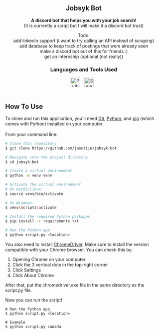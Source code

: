 <div align="center">
  <h2>Jobsyk Bot</h2>
  <p><strong>A discord bot that helps you with your job search!</strong><br>(It is currently a script but I will make it a discord bot trust)</p>
</div>

<div align="center">
<p>
Todo:
<br> add linkedin support (i want to try calling an API instead of scraping)
<br> add database to keep track of postings that were already seen
<br> make a discord bot out of this for friends :)
<br> get an internship (optional (not really))
</p> 
</div>

<div align="center">
<h3>Languages and Tools Used</h3>
<a href="https://www.python.org/" target="blank"><img alt="Python" width="30px" style="padding-right:10px;" src="https://cdn.jsdelivr.net/gh/devicons/devicon/icons/python/python-original.svg" /></a>
<a href="https://www.selenium.dev/" target="blank"><img alt="Selenium" width="30px" style="padding-right:10px;" src="https://cdn.jsdelivr.net/gh/devicons/devicon/icons/selenium/selenium-original.svg" /></a>
</div>
<br>

## How To Use

To clone and run this application, you'll need [Git](https://git-scm.com), [Python](https://www.python.org/downloads/), and [pip](https://pip.pypa.io/en/stable/) (which comes with Python) installed on your computer.<br><br> From your command line:

```bash
# Clone this repository
$ git clone https://github.com/jasutiin/jobsyk-bot

# Navigate into the project directory
$ cd jobsyk-bot

# Create a virtual environment
$ python -m venv venv

# Activate the virtual environment
# On macOS/Linux:
$ source venv/bin/activate

# On Windows:
$ venv\Scripts\activate

# Install the required Python packages
$ pip install -r requirements.txt

# Run the Python app
$ python script.py <location>
```

You also need to install [ChromeDriver](https://developer.chrome.com/docs/chromedriver/downloads). Make sure to install the version compatible with your Chrome browser. You can check this by:

1. Opening Chrome on your computer
2. Click the 3 vertical dots in the top-right corner
3. Click Settings
4. Click About Chrome

After that, put the chromedriver.exe file in the same directory as the script.py file.

Now you can run the script!

```
# Run the Python app
$ python script.py <location>

# Example
$ python script.py canada
```
